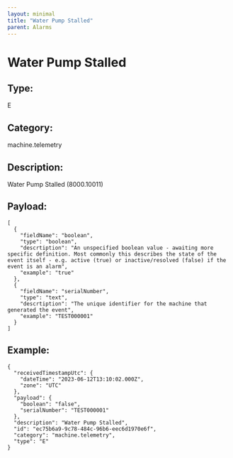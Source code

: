 ```yaml
---
layout: minimal
title: "Water Pump Stalled"
parent: Alarms
---
```


# Water Pump Stalled

## Type:

E

## Category:

machine.telemetry

## Description: 

Water Pump Stalled (8000.10011)

## Payload:

```
[
  {
    "fieldName": "boolean",
    "type": "boolean",
    "descrtiption": "An unspecified boolean value - awaiting more specific definition. Most commonly this describes the state of the event itself - e.g. active (true) or inactive/resolved (false) if the event is an alarm",
    "example": "true"
  },
  {
    "fieldName": "serialNumber",
    "type": "text",
    "descrtiption": "The unique identifier for the machine that generated the event",
    "example": "TEST000001"
  }
]
```

## Example:

```
{
  "receivedTimestampUtc": {
    "dateTime": "2023-06-12T13:10:02.000Z",
    "zone": "UTC"
  },
  "payload": {
    "boolean": "false",
    "serialNumber": "TEST000001"
  },
  "description": "Water Pump Stalled",
  "id": "ec75b6a9-9c78-484c-96b6-eec6d1970e6f",
  "category": "machine.telemetry",
  "type": "E"
}
```
